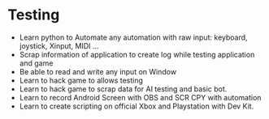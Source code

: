 # Testing

- Learn python to Automate any automation with raw input: keyboard, joystick, Xinput, MIDI ...
- Scrap information of application to create log while testing application and game
- Be able to read and write any input on Window
- Learn to hack game to allows testing
- Learn to hack game to scrap data for AI testing and basic bot.
- Learn to record Android Screen with OBS and SCR CPY with automation
- Learn to create scripting on official Xbox and Playstation with Dev Kit.
